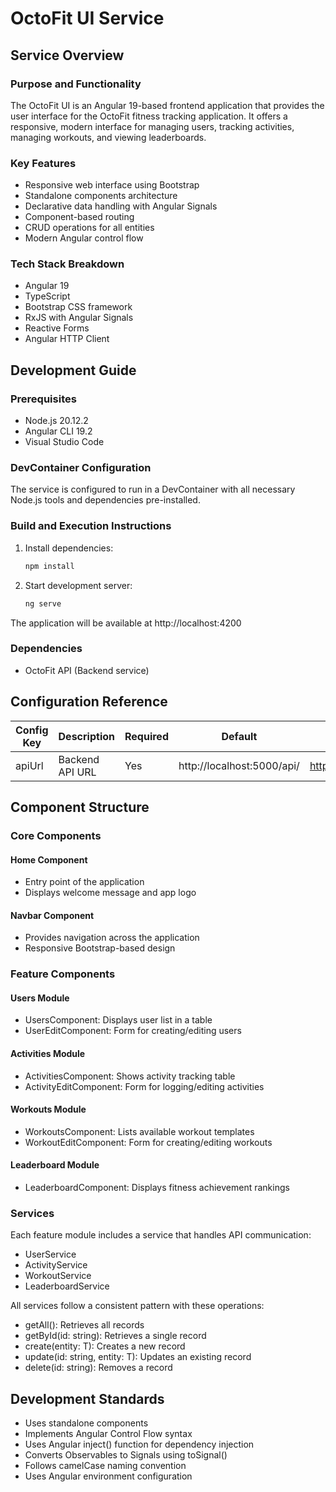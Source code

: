 # OctoFit UI Service

## Service Overview

### Purpose and Functionality

The OctoFit UI is an Angular 19-based frontend application that provides the user interface for the OctoFit fitness tracking application. It offers a responsive, modern interface for managing users, tracking activities, managing workouts, and viewing leaderboards.

### Key Features

- Responsive web interface using Bootstrap
- Standalone components architecture
- Declarative data handling with Angular Signals
- Component-based routing
- CRUD operations for all entities
- Modern Angular control flow

### Tech Stack Breakdown

- Angular 19
- TypeScript
- Bootstrap CSS framework
- RxJS with Angular Signals
- Reactive Forms
- Angular HTTP Client

## Development Guide

### Prerequisites

- Node.js 20.12.2
- Angular CLI 19.2
- Visual Studio Code

### DevContainer Configuration

The service is configured to run in a DevContainer with all necessary Node.js tools and dependencies pre-installed.

### Build and Execution Instructions

1. Install dependencies:

   ```bash
   npm install
   ```

2. Start development server:
   ```bash
   ng serve
   ```

The application will be available at http://localhost:4200

### Dependencies

- OctoFit API (Backend service)

## Configuration Reference

| Config Key | Description     | Required | Default                    | Example                     |
| ---------- | --------------- | -------- | -------------------------- | --------------------------- |
| apiUrl     | Backend API URL | Yes      | http://localhost:5000/api/ | http://api.example.com/api/ |

## Component Structure

### Core Components

#### Home Component

- Entry point of the application
- Displays welcome message and app logo

#### Navbar Component

- Provides navigation across the application
- Responsive Bootstrap-based design

### Feature Components

#### Users Module

- UsersComponent: Displays user list in a table
- UserEditComponent: Form for creating/editing users

#### Activities Module

- ActivitiesComponent: Shows activity tracking table
- ActivityEditComponent: Form for logging/editing activities

#### Workouts Module

- WorkoutsComponent: Lists available workout templates
- WorkoutEditComponent: Form for creating/editing workouts

#### Leaderboard Module

- LeaderboardComponent: Displays fitness achievement rankings

### Services

Each feature module includes a service that handles API communication:

- UserService
- ActivityService
- WorkoutService
- LeaderboardService

All services follow a consistent pattern with these operations:

- getAll(): Retrieves all records
- getById(id: string): Retrieves a single record
- create(entity: T): Creates a new record
- update(id: string, entity: T): Updates an existing record
- delete(id: string): Removes a record

## Development Standards

- Uses standalone components
- Implements Angular Control Flow syntax
- Uses Angular inject() function for dependency injection
- Converts Observables to Signals using toSignal()
- Follows camelCase naming convention
- Uses Angular environment configuration
